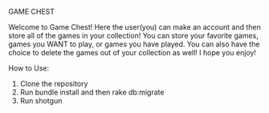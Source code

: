GAME CHEST

Welcome to Game Chest! Here the user(you) can make an account and then store all of the games in your collection! You can store your favorite games, games you WANT to play, or games you have played. You can also have the choice to delete the games out of your collection as well! I hope you enjoy!

How to Use:

1. Clone the repository 
2. Run bundle install and then rake db:migrate
3. Run shotgun